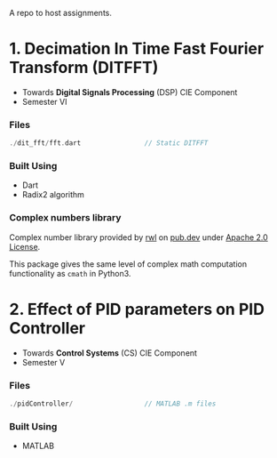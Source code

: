 A repo to host assignments.

# 1. Decimation In Time Fast Fourier Transform (DITFFT)

- Towards **Digital Signals Processing** (DSP) CIE Component
- Semester VI

### Files

```dart
./dit_fft/fft.dart                // Static DITFFT
```

### Built Using

- Dart
- Radix2 algorithm

### Complex numbers library

Complex number library provided by [rwl](https://github.com/rwl) on [pub.dev](https://pub.dev/packages/complex) under [Apache 2.0 License](https://www.apache.org/licenses/LICENSE-2.0).

This package gives the same level of complex math computation functionality as `cmath` in Python3.

# 2. Effect of PID parameters on PID Controller

- Towards **Control Systems** (CS) CIE Component
- Semester V

### Files

```dart
./pidController/                  // MATLAB .m files
```

### Built Using

- MATLAB
